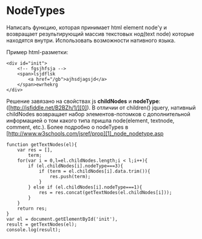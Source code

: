 # NodeTypes

Написать функцию, которая принимает html element node'у и возвращает результирующий массив текстовых нод(text node) которые находятся внутри. Использовать возможности нативного языка.

Пример html-разметки:

    <div id="init">
        <!-- fgsjhfsja -->
        <span>lsjdflsk
            <a href="/gb">ajhsdjagsjd</a>
        </span>ewrhekrg
    </div>
    

Решение завязано на свойствах js **childNodes** и **nodeType**:([http://jsfiddle.net/B2BZh/1/][0]). В отличии от children() jquery, нативный childNodes возвращает набор элементов-потомков с дополнительной информацией о том какого типа пришла node(element, textnode, comment, etc.). Более подробно о nodeTypes в [http://www.w3schools.com/jsref/prop][1]_node_nodetype.asp

    function getTextNodes(el){
        var res = [],
            term;
        for(var i = 0,l=el.childNodes.length;i < l;i++){
            if (el.childNodes[i].nodeType===3){
                if (term = el.childNodes[i].data.trim()){
                    res.push(term);
                }
            } else if (el.childNodes[i].nodeType===1){
                res = res.concat(getTextNodes(el.childNodes[i]));
            }
        }
        return res;
    }
    var el = document.getElementById('init'),
    result = getTextNodes(el);
    console.log(result);
    



[0]: http://jsfiddle.net/B2BZh/1/
[1]: http://www.w3schools.com/jsref/prop